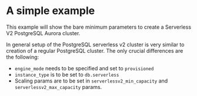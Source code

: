 # A simple example

This example will show the bare minimum parameters to create a Serverless V2 PostgreSQL Aurora cluster.

In general setup of the PostgreSQL serverless v2 cluster is very similar to creation of a regular PostgreSQL cluster.
The only crucial differences are the following:
* `engine_mode` needs to be specified and set to `provisioned`
* `instance_type` is to be set to `db.serverless`
* Scaling params are to be set in `serverlessv2_min_capacity` and `serverlessv2_max_capacity` params. 